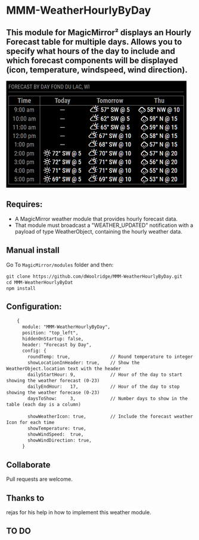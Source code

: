 # MMM-WeatherHourlyByDay
## This module for MagicMirror² displays an Hourly Forecast table for multiple days.  Allows you to specify what hours of the day to include and which forecast components will be displayed (icon, temperature, windspeed, wind direction).

![Screen shot](images/WeatherHourlyByDay.png)

## Requires:
- A MagicMirror weather module that provides hourly forecast data.
- That module must broadcast a "WEATHER_UPDATED" notification with a payload of type WeatherObject, containing the hourly weather data.


## Manual install
Go To ```MagicMirror/modules``` folder and then:
```
git clone https://github.com/dWoolridge/MMM-WeatherHourlyByDay.git
cd MMM-WeatherHourlyByDat
npm install
```
## Configuration:
```
    {
      module: "MMM-WeatherHourlyByDay",
      position: "top_left",
      hiddenOnStartup: false,
      header: "Forecast by Day",
      config: {
        roundTemp: true,               // Round temperature to integer
        showLocationInHeader: true,    // Show the WeatherObject.location text with the header
        dailyStartHour: 9,             // Hour of the day to start showing the weather forecast (0-23)
        dailyEndHour:   17,            // Hour of the day to stop showing the weather forecase (0-23)
        daysToShow:     3,             // Number days to show in the table (each day is a column)

        showWeatherIcon: true,         // Include the forecast weather Icon for each time
        showTemperature: true,
        showWindSpeed:  true,
        showWindDirection: true,
      }
```
## Collaborate
Pull requests are welcome.

## Thanks to
rejas for his help in how to implement this weather module.

## TO DO
